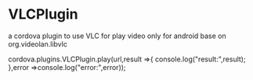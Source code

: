 # VLCPlugin
a cordova plugin to use VLC for play video only for android  base on org.videolan.libvlc

 cordova.plugins.VLCPlugin.play(url,result =>{
      console.log("result:",result);
    },error =>console.log("error:",error));
